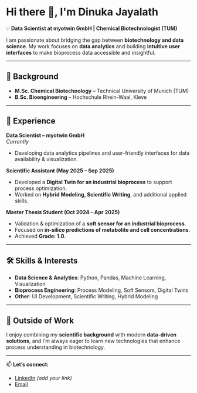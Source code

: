 # Hi there 👋, I'm Dinuka Jayalath  

💡 **Data Scientist at myotwin GmbH | Chemical Biotechnologist (TUM)**  

I am passionate about bridging the gap between **biotechnology and data science**. My work focuses on **data analytics** and building **intuitive user interfaces** to make bioprocess data accessible and insightful.  

---

## 🔬 Background  
- **M.Sc. Chemical Biotechnology** – Technical University of Munich (TUM)  
- **B.Sc. Bioengineering** – Hochschule Rhein-Waal, Kleve  

---

## 💼 Experience  

**Data Scientist – myotwin GmbH**  
*Currently*  
- Developing data analytics pipelines and user-friendly interfaces for data availability & visualization.  

**Scientific Assistant (May 2025 – Sep 2025)**  
- Developed a **Digital Twin for an industrial bioprocess** to support process optimization.  
- Worked on **Hybrid Modeling, Scientific Writing**, and additional applied skills.  

**Master Thesis Student (Oct 2024 – Apr 2025)**  
- Validation & optimization of a **soft sensor for an industrial bioprocess**.  
- Focused on **in-silico predictions of metabolite and cell concentrations**.  
- Achieved **Grade: 1.0**.  

---

## 🛠️ Skills & Interests  
- **Data Science & Analytics**: Python, Pandas, Machine Learning, Visualization  
- **Bioprocess Engineering**: Process Modeling, Soft Sensors, Digital Twins  
- **Other**: UI Development, Scientific Writing, Hybrid Modeling  

---

## 🌱 Outside of Work  
I enjoy combining my **scientific background** with modern **data-driven solutions**, and I’m always eager to learn new technologies that enhance process understanding in biotechnology.  

---

📫 **Let’s connect:**  
- [LinkedIn](https://www.linkedin.com/) *(add your link)*  
- [Email](mailto:your@email.com)

<!--
**dinukajayalath/dinukajayalath** is a ✨ _special_ ✨ repository because its `README.md` (this file) appears on your GitHub profile.

Here are some ideas to get you started:

- 🔭 I’m currently working on ...
- 🌱 I’m currently learning ...
- 👯 I’m looking to collaborate on ...
- 🤔 I’m looking for help with ...
- 💬 Ask me about ...
- 📫 How to reach me: ...
- 😄 Pronouns: ...
- ⚡ Fun fact: ...
-->
